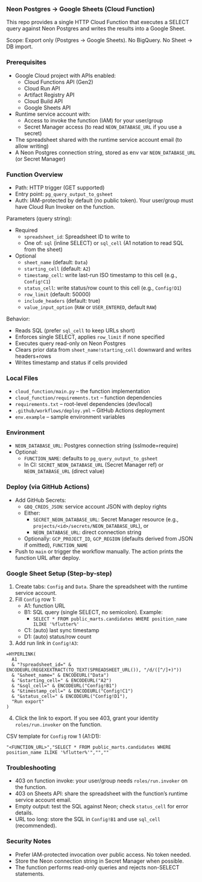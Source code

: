 ### Neon Postgres → Google Sheets (Cloud Function)

This repo provides a single HTTP Cloud Function that executes a SELECT query against Neon Postgres and writes the results into a Google Sheet.

Scope: Export only (Postgres → Google Sheets). No BigQuery. No Sheet → DB import.


### Prerequisites
- Google Cloud project with APIs enabled:
  - Cloud Functions API (Gen2)
  - Cloud Run API
  - Artifact Registry API
  - Cloud Build API
  - Google Sheets API
- Runtime service account with:
  - Access to invoke the function (IAM) for your user/group
  - Secret Manager access (to read `NEON_DATABASE_URL` if you use a secret)
- The spreadsheet shared with the runtime service account email (to allow writing)
- A Neon Postgres connection string, stored as env var `NEON_DATABASE_URL` (or Secret Manager)


### Function Overview
- Path: HTTP trigger (GET supported)
- Entry point: `pg_query_output_to_gsheet`
- Auth: IAM-protected by default (no public token). Your user/group must have Cloud Run Invoker on the function.

Parameters (query string):
- Required
  - `spreadsheet_id`: Spreadsheet ID to write to
  - One of: `sql` (inline SELECT) or `sql_cell` (A1 notation to read SQL from the sheet)
- Optional
  - `sheet_name` (default: `Data`)
  - `starting_cell` (default: `A2`)
  - `timestamp_cell`: write last-run ISO timestamp to this cell (e.g., `Config!C1`)
  - `status_cell`: write status/row count to this cell (e.g., `Config!D1`)
  - `row_limit` (default: 50000)
  - `include_headers` (default: true)
  - `value_input_option` (`RAW` or `USER_ENTERED`, default `RAW`)

Behavior:
- Reads SQL (prefer `sql_cell` to keep URLs short)
- Enforces single SELECT, applies `row_limit` if none specified
- Executes query read-only on Neon Postgres
- Clears prior data from `sheet_name!starting_cell` downward and writes headers+rows
- Writes timestamp and status if cells provided


### Local Files
- `cloud_function/main.py` – the function implementation
- `cloud_function/requirements.txt` – function dependencies
- `requirements.txt` – root-level dependencies (dev/local)
- `.github/workflows/deploy.yml` – GitHub Actions deployment
- `env.example` – sample environment variables


### Environment
- `NEON_DATABASE_URL`: Postgres connection string (sslmode=require)
- Optional:
  - `FUNCTION_NAME`: defaults to `pg_query_output_to_gsheet`
  - In CI: `SECRET_NEON_DATABASE_URL` (Secret Manager ref) or `NEON_DATABASE_URL` (direct value)


### Deploy (via GitHub Actions)
- Add GitHub Secrets:
  - `GBQ_CREDS_JSON`: service account JSON with deploy rights
  - Either:
    - `SECRET_NEON_DATABASE_URL`: Secret Manager resource (e.g., `projects/<id>/secrets/NEON_DATABASE_URL`), or
    - `NEON_DATABASE_URL`: direct connection string
  - Optionally: `GCP_PROJECT_ID`, `GCP_REGION` (defaults derived from JSON if omitted), `FUNCTION_NAME`
- Push to `main` or trigger the workflow manually. The action prints the function URL after deploy.


### Google Sheet Setup (Step-by-step)
1) Create tabs: `Config` and `Data`. Share the spreadsheet with the runtime service account.
2) Fill `Config` row 1:
   - A1: function URL
   - B1: SQL query (single SELECT, no semicolon). Example:
     - `SELECT * FROM public_marts.candidates WHERE position_name ILIKE '%flutter%'`
   - C1: (auto) last sync timestamp
   - D1: (auto) status/row count
3) Add run link in `Config!A3`:
```
=HYPERLINK(
  A1
  & "?spreadsheet_id=" & ENCODEURL(REGEXEXTRACT(TO_TEXT(SPREADSHEET_URL()), "/d/([^/]+)"))
  & "&sheet_name=" & ENCODEURL("Data")
  & "&starting_cell=" & ENCODEURL("A2")
  & "&sql_cell=" & ENCODEURL("Config!B1")
  & "&timestamp_cell=" & ENCODEURL("Config!C1")
  & "&status_cell=" & ENCODEURL("Config!D1"),
  "Run export"
)
```
4) Click the link to export. If you see 403, grant your identity `roles/run.invoker` on the function.

CSV template for `Config` row 1 (A1:D1):
```
"<FUNCTION_URL>","SELECT * FROM public_marts.candidates WHERE position_name ILIKE '%flutter%'","",""
```


### Troubleshooting
- 403 on function invoke: your user/group needs `roles/run.invoker` on the function.
- 403 on Sheets API: share the spreadsheet with the function’s runtime service account email.
- Empty output: test the SQL against Neon; check `status_cell` for error details.
- URL too long: store the SQL in `Config!B1` and use `sql_cell` (recommended).


### Security Notes
- Prefer IAM-protected invocation over public access. No token needed.
- Store the Neon connection string in Secret Manager when possible.
- The function performs read-only queries and rejects non-SELECT statements.
